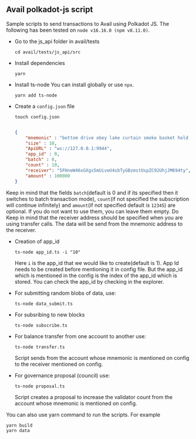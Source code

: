 ## Avail polkadot-js script
Sample scripts to send transactions to Avail using Polkadot JS. The following has been tested on `node v16.16.0 (npm v8.11.0)`. 

- Go to the js_api folder in avail/tests

    ```
    cd avail/tests/js_api/src
    ```

- Install dependencies 

    ```
    yarn
    ```

- Install ts-node
    You can install globally or use `npx`. 
    ```
    yarn add ts-node
    ```
- Create a `config.json` file
    ```
    touch config.json
    ```

    ```json

    {
        "mnemonic" : "bottom drive obey lake curtain smoke basket hold race lonely fit walk//Alice",
        "size" : 10,
        "ApiURL" : "ws://127.0.0.1:9944",
        "app_id" : 0,
        "batch" : 0, 
        "count" : 10,
        "receiver": "5FHneW46xGXgs5mUiveU4sbTyGBzmstUspZC92UhjJM694ty",
        "amount" : 100000
    }
    ```
Keep in mind that the fields `batch`(default is 0 and if its specified then it switches to batch transaction mode), `count`(if not specified the subscription will continue infinitely) and `amount`(if not specified default is `12345`) are optional. If you do not want to use them, you can leave them empty.
Do Keep in mind that the receiver address should be specified when you are using transfer calls. The data will be send from the mnemonic address to the receiver. 



- Creation of app_id
    ```
    ts-node app_id.ts -i "10"
    ```
    Here `i` is the app_id that we would like to create(default is 1). App Id needs to be created before mentioning it in config file. But the app_id which is mentioned in the config is the index of the app_id which is stored. You can check the app_id by checking in the explorer.
    
- For submitting random blobs of data, use:
    ``` 
    ts-node data_submit.ts
    ```

- For subsribing to new blocks
    ```
    ts-node subscribe.ts 
    ```

- For balance transfer from one account to another use: 

    ```
    ts-node transfer.ts
    ```
    Script sends from the account whose mnemonic is mentioned on config to the receiver mentioned on config.

- For governance proposal (council) use: 

    ```
    ts-node proposal.ts
    ```
    Script creates a proposal to increase the validator count from the account whose mnemonic is mentioned on config. 


You can also use yarn command to run the scripts. For example 

```
yarn build
yarn data
```
